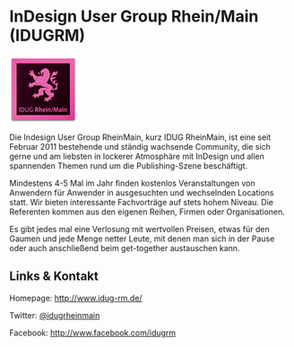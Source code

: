 # InDesign User Group Rhein/Main (IDUGRM)
![InDesign User Group Rhein/Main](./idugrm.logo.png)

Die Indesign User Group RheinMain, kurz IDUG RheinMain, ist eine seit Februar 2011 bestehende und
ständig wachsende Community, die sich gerne und am liebsten in lockerer Atmosphäre mit InDesign und allen
spannenden Themen rund um die Publishing-Szene beschäftigt.

Mindestens 4-5 Mal im Jahr finden kostenlos Veranstaltungen von Anwendern für Anwender in ausgesuchten und
wechselnden Locations statt. Wir bieten interessante Fachvorträge auf stets hohem Niveau. Die Referenten kommen
aus den eigenen Reihen, Firmen oder Organisationen.

Es gibt jedes mal eine Verlosung mit wertvollen Preisen, etwas für den Gaumen und jede Menge netter Leute, mit
denen man sich in der Pause oder auch anschließend beim get-together austauschen kann.


## Links &amp; Kontakt

Homepage: <http://www.idug-rm.de/>



Twitter: [@idugrheinmain](https://twitter.com/@idugrheinmain)

Facebook: <http://www.facebook.com/idugrm>







